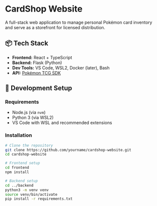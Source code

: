 # CardShop Website

A full-stack web application to manage personal Pokémon card inventory and serve as a storefront for licensed distribution.

## 📦 Tech Stack

- **Frontend:** React + TypeScript
- **Backend:** Flask (Python)
- **Dev Tools:** VS Code, WSL2, Docker (later), Bash
- **API:** [Pokémon TCG SDK](https://github.com/PokemonTCG/pokemon-tcg-sdk-python)

## 🔧 Development Setup

### Requirements

- Node.js (via `nvm`)
- Python 3 (via WSL2)
- VS Code with WSL and recommended extensions

### Installation

```bash
# Clone the repository
git clone https://github.com/yourname/cardshop-website.git
cd cardshop-website

# Frontend setup
cd frontend
npm install

# Backend setup
cd ../backend
python3 -m venv venv
source venv/bin/activate
pip install -r requirements.txt
